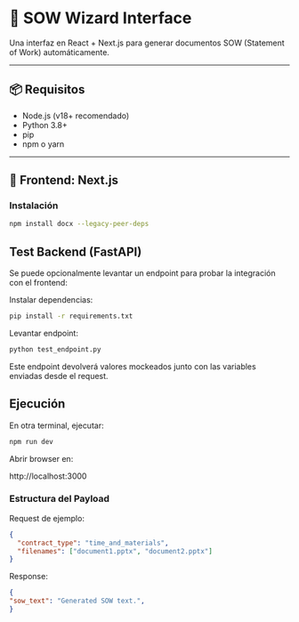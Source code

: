 # 🧾 SOW Wizard Interface

Una interfaz en React + Next.js para generar documentos SOW (Statement of Work) automáticamente.

---

## 📦 Requisitos

- Node.js (v18+ recomendado)
- Python 3.8+
- pip
- npm o yarn

---

## 🚀 Frontend: Next.js

### Instalación

```bash
npm install docx --legacy-peer-deps
```

## Test Backend (FastAPI)

Se puede opcionalmente levantar un endpoint para probar la integración con el frontend:

Instalar dependencias:

```bash
pip install -r requirements.txt
```

Levantar endpoint:

```bash
python test_endpoint.py
```

Este endpoint devolverá valores mockeados junto con las variables enviadas desde el request.


## Ejecución

En otra terminal, ejecutar:

```bash
npm run dev
```

Abrir browser en:

http://localhost:3000



### Estructura del Payload

Request de ejemplo:
```json
{
  "contract_type": "time_and_materials",
  "filenames": ["document1.pptx", "document2.pptx"]
}
```

Response:
```json
{
"sow_text": "Generated SOW text.",
}

```